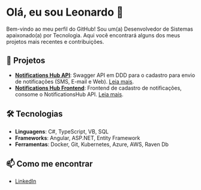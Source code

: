 # Olá, eu sou Leonardo 👋

Bem-vindo ao meu perfil do GitHub! Sou um(a) Desenvolvedor de Sistemas apaixonado(a) por Tecnologia. Aqui você encontrará alguns dos meus projetos mais recentes e contribuições.

## 🚀 Projetos

- **[Notifications Hub API](https://github.com/leopipoli/notificationsHub_API)**: Swagger API em DDD para o cadastro para envio de notificações (SMS, E-mail e Web). [Leia mais](https://github.com/leopipoli/notificationsHub_API/blob/master/README.md).
- **[Notifications Hub Frontend](https://github.com/leopipoli/notificationsHub_Angular)**: Frontend de cadastro de notificações, consome o NotificationsHub API. [Leia mais](https://github.com/leopipoli/notificationsHub_Angular).

## 🛠️ Tecnologias

- **Linguagens**: C#, TypeScript, VB, SQL
- **Frameworks**: Angular, ASP.NET, Entity Framework
- **Ferramentas**: Docker, Git, Kubernetes, Azure, AWS, Raven Db

## 📫 Como me encontrar

- [LinkedIn](https://www.linkedin.com/in/leonardo-da-silva-pipoli-172b6a171/)
